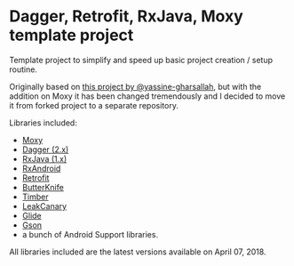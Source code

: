 # Dagger, Retrofit, RxJava, Moxy template project
Template project to simplify and speed up basic project creation / setup routine. 

Originally based on [this project by @yassine-gharsallah](https://github.com/yassine-gharsallah/marvel), but with the addition on Moxy it has been changed tremendously and I decided to move it from forked project to a separate repository.

Libraries included:
- [Moxy](https://github.com/Arello-Mobile/Moxy)
- [Dagger (2.x)](https://github.com/google/dagger)
- [RxJava (1.x)](https://github.com/ReactiveX/RxJava)
- [RxAndroid](https://github.com/ReactiveX/RxAndroid)
- [Retrofit](https://github.com/square/retrofit)
- [ButterKnife](https://github.com/JakeWharton/butterknife)
- [Timber](https://github.com/JakeWharton/timber) 
- [LeakCanary](https://github.com/square/leakcanary)
- [Glide](https://github.com/bumptech/glide)
- [Gson](https://github.com/google/gson)
- a bunch of Android Support libraries.

All libraries included are the latest versions available on April 07, 2018.